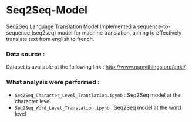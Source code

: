 # Seq2Seq-Model
Seq2Seq Language Translation Model
Implemented a sequence-to-sequence (seq2seq) model for machine translation, aiming to effectively translate text from english to french.

### Data source :
Dataset is available at the following link : http://www.manythings.org/anki/

### What analysis were performed :
- ```Seq2Seq_Character_Level_Translation.ipynb``` : Seq2Seq model at the character level
- ```Seq2Seq_Word_Level_Translation.ipynb``` : Seq2Seq model at the word level
